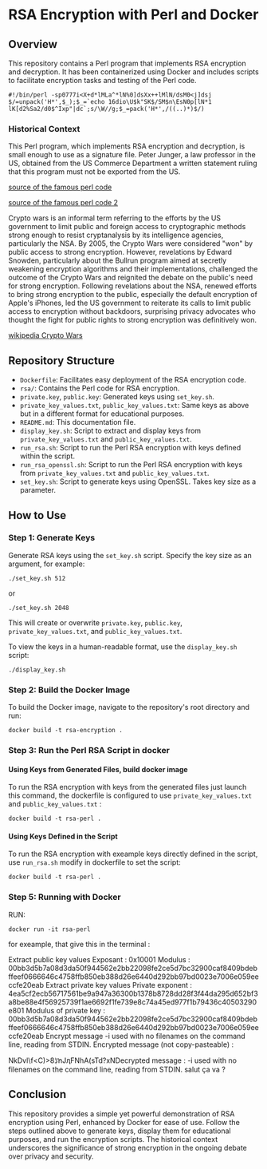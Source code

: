 RSA Encryption with Perl and Docker
===================================

Overview
--------

This repository contains a Perl program that implements RSA encryption and decryption. It has been containerized using Docker and includes scripts to facilitate encryption tasks and testing of the Perl code.

```
#!/bin/perl -sp0777i<X+d*lMLa^*lN%0]dsXx++lMlN/dsM0<j]dsj
$/=unpack('H*',$_);$_=`echo 16dio\U$k"SK$/SM$n\EsN0p[lN*1
lK[d2%Sa2/d0$^Ixp"|dc`;s/\W//g;$_=pack('H*',/((..)*)$/)
```

### Historical Context

This Perl program, which implements RSA encryption and decryption, is small enough to use as a signature file. Peter Junger, a law professor in the US, obtained from the US Commerce Department a written statement ruling that this program must not be exported from the US.

[source of the famous perl code](http://www.cypherspace.org/adam/rsa/)

[source of the famous perl code 2](http://www.cypherspace.org/adam/rsa/rsa-details.html)

Crypto wars is an informal term referring to the efforts by the US government to limit public and foreign access to cryptographic methods strong enough to resist cryptanalysis by its intelligence agencies, particularly the NSA. By 2005, the Crypto Wars were considered "won" by public access to strong encryption. However, revelations by Edward Snowden, particularly about the Bullrun program aimed at secretly weakening encryption algorithms and their implementations, challenged the outcome of the Crypto Wars and reignited the debate on the public's need for strong encryption. Following revelations about the NSA, renewed efforts to bring strong encryption to the public, especially the default encryption of Apple's iPhones, led the US government to reiterate its calls to limit public access to encryption without backdoors, surprising privacy advocates who thought the fight for public rights to strong encryption was definitively won.

[wikipedia Crypto Wars](https://en.wikipedia.org/wiki/Crypto_Wars)

Repository Structure
--------------------

-   `Dockerfile`: Facilitates easy deployment of the RSA encryption code.
-   `rsa/`: Contains the Perl code for RSA encryption.
-   `private.key`, `public.key`: Generated keys using `set_key.sh`.
-   `private_key_values.txt`, `public_key_values.txt`: Same keys as above but in a different format for educational purposes.
-   `README.md`: This documentation file.
-   `display_key.sh`: Script to extract and display keys from `private_key_values.txt` and `public_key_values.txt`.
-   `run_rsa.sh`: Script to run the Perl RSA encryption with keys defined within the script.
-   `run_rsa_openssl.sh`: Script to run the Perl RSA encryption with keys from `private_key_values.txt` and `public_key_values.txt`.
-   `set_key.sh`: Script to generate keys using OpenSSL. Takes key size as a parameter.

How to Use
----------

### Step 1: Generate Keys

Generate RSA keys using the `set_key.sh` script. Specify the key size as an argument, for example:

```
./set_key.sh 512
```

or

```
./set_key.sh 2048
```


This will create or overwrite `private.key`, `public.key`, `private_key_values.txt`, and `public_key_values.txt`.

To view the keys in a human-readable format, use the `display_key.sh` script:

```
./display_key.sh
```

### Step 2: Build the Docker Image

To build the Docker image, navigate to the repository's root directory and run:

```
docker build -t rsa-encryption .
```

### Step 3: Run the Perl RSA Script in docker

#### Using Keys from Generated Files, build docker image

To run the RSA encryption with keys from the generated files just launch this command, the dockerfile is configured to use `private_key_values.txt` and `public_key_values.txt` :

```
docker build -t rsa-perl .
```

#### Using Keys Defined in the Script

To run the RSA encryption with exeample keys directly defined in the script, use `run_rsa.sh` modify in dockerfile to set the script:

```
docker build -t rsa-perl .
```


### Step 5: Running with Docker

RUN:

```
docker run -it rsa-perl
```

for exeample, that give this in the terminal :

Extract public key values
Exposant : 0x10001
Modulus : 00bb3d5b7a08d3da50f944562e2bb22098fe2ce5d7bc32900caf8409bdebffeef0666646c4758ffb850eb388d26e6440d292bb97bd0023e7006e059eeccfe20eab
Extract private key values
Private exponent : 4ea5cf2ecb56717561be9a947a36300b1378b8728dd28f3f44da295d652bf3a8be88e4f56925739f1ae6692f1fe739e8c74a45ed977f1b79436c40503290e801
Modulus of private key : 00bb3d5b7a08d3da50f944562e2bb22098fe2ce5d7bc32900caf8409bdebffeef0666646c4758ffb850eb388d26e6440d292bb97bd0023e7006e059eeccfe20eab
Encrypt message
-i used with no filenames on the command line, reading from STDIN.
Encrypted message (not copy-pasteable) :

NkDvl\f<C)>ڋ8ŉJԯFNhA(sTd?xNDecrypted message :
-i used with no filenames on the command line, reading from STDIN.
salut ça va ?


Conclusion
----------

This repository provides a simple yet powerful demonstration of RSA encryption using Perl, enhanced by Docker for ease of use. Follow the steps outlined above to generate keys, display them for educational purposes, and run the encryption scripts. The historical context underscores the significance of strong encryption in the ongoing debate over privacy and security.


